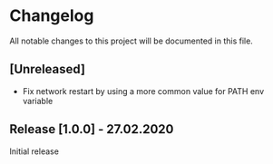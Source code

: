 # Changelog

All notable changes to this project will be documented in this file.

## [Unreleased]
* Fix network restart by using a more common value for PATH env variable 

## Release [1.0.0] - 27.02.2020
Initial release

